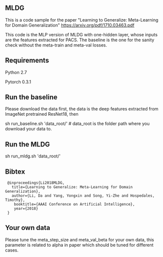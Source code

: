 ## MLDG
This is a code sample for the paper "Learning to Generalize: Meta-Learning for Domain Generalization" https://arxiv.org/pdf/1710.03463.pdf


This code is the MLP version of MLDG with one-hidden layer, whose inputs are the features extracted for PACS.
The baseline is the one for the sanity check without the meta-train and meta-val losses.



## Requirements
Python 2.7 

Pytorch 0.3.1

## Run the baseline
Please download the data first, the data is the deep features extracted from ImageNet pretrained ResNet18, then

sh run_baseline.sh 'data_root/'         # data_root is the folder path where you download your data to.

## Run the MLDG

sh run_mldg.sh 'data_root/'

## Bibtex
```
 @inproceedings{Li2018MLDG,
   title={Learning to Generalize: Meta-Learning for Domain Generalization},
   author={Li, Da and Yang, Yongxin and Song, Yi-Zhe and Hospedales, Timothy},
  	booktitle={AAAI Conference on Artificial Intelligence},
  	year={2018}
 }
 ```
 
 ## Your own data
 Please tune the meta_step_size and meta_val_beta for your own data, this parameter is related to alpha in paper which should be tuned for different cases.
